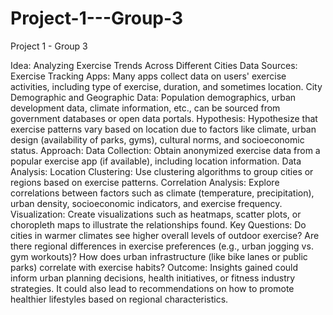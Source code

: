 # Project-1---Group-3
Project 1 - Group 3

Idea: Analyzing Exercise Trends Across Different Cities
Data Sources:
  Exercise Tracking Apps: Many apps collect data on users' exercise activities, including type of exercise, duration, and sometimes location.
  City Demographic and Geographic Data: Population demographics, urban development data, climate information, etc., can be sourced from government databases or open data portals.
Hypothesis:
  Hypothesize that exercise patterns vary based on location due to factors like climate, urban design (availability of parks, gyms), cultural norms, and socioeconomic status.
Approach:
  Data Collection: Obtain anonymized exercise data from a popular exercise app (if available), including location information.
Data Analysis:
  Location Clustering: Use clustering algorithms to group cities or regions based on exercise patterns.
  Correlation Analysis: Explore correlations between factors such as climate (temperature, precipitation), urban density, socioeconomic indicators, and exercise frequency.
  Visualization: Create visualizations such as heatmaps, scatter plots, or choropleth maps to illustrate the relationships found.
Key Questions:
  Do cities in warmer climates see higher overall levels of outdoor exercise?
  Are there regional differences in exercise preferences (e.g., urban jogging vs. gym workouts)?
  How does urban infrastructure (like bike lanes or public parks) correlate with exercise habits?
Outcome:
  Insights gained could inform urban planning decisions, health initiatives, or fitness industry strategies.
  It could also lead to recommendations on how to promote healthier lifestyles based on regional characteristics.
